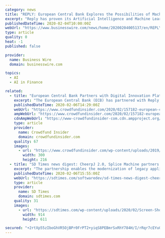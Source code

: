```yaml
---
category: news
title: "REPLY: European Central Bank Explores the Possibilities of Machine Learning With a Coding Marathon Organised by Reply"
excerpt: "Reply has proven its Artificial Intelligence and Machine Learning capabilities with numerous projects in various industries and combines this technological expertise with in-depth knowledge of the financial services industry and its regulatory environment. Coding marathons using the latest technologies are a substantial element in Reply’s ..."
publishedDateTime: 2020-02-04T10:00:00Z
webUrl: "https://www.businesswire.com/news/home/20200204005137/en/REPLY-European-Central-Bank-Explores-Possibilities-Machine"
type: article
quality: 0
heat: -1
published: false

provider:
  name: Business Wire
  domain: businesswire.com

topics:
  - AI
  - AI in Finance

related:
  - title: "European Central Bank Partners with Digital Innovation Platform Reply to Offer AI and Machine Learning Coding Marathon"
    excerpt: "The European Central Bank (ECB) has partnered with Reply, a platform focused on digital innovation, in order to offer a 48-hour coding marathon, which will focus on teaching participants how to apply the latest artificial intelligence (AI) and machine learning (ML) algorithms. The marathon is scheduled to take place during the final days of ..."
    publishedDateTime: 2020-02-06T14:29:00Z
    webUrl: "https://www.crowdfundinsider.com/2020/02/157182-european-central-bank-partners-with-digital-innovation-platform-reply-to-offer-ai-and-machine-learning-coding-marathon/"
    ampWebUrl: "https://www.crowdfundinsider.com/2020/02/157182-european-central-bank-partners-with-digital-innovation-platform-reply-to-offer-ai-and-machine-learning-coding-marathon/amp/"
    cdnAmpWebUrl: "https://www-crowdfundinsider-com.cdn.ampproject.org/c/s/www.crowdfundinsider.com/2020/02/157182-european-central-bank-partners-with-digital-innovation-platform-reply-to-offer-ai-and-machine-learning-coding-marathon/amp/"
    type: article
    provider:
      name: Crowdfund Insider
      domain: crowdfundinsider.com
    quality: 67
    images:
      - url: "https://www.crowdfundinsider.com/wp-content/uploads/2019/12/Euro-Money-Europe-20-bright-300x216.jpeg"
        width: 300
        height: 216
  - title: "SD Times news digest: CheerpJ 2.0, Splice Machine partners with Heirloom Computing on modern mainframe apps, and Aiven’s open-source cloud platform"
    excerpt: "The partnership enables the modernization of legacy applications to cloud-native targets with new data sources and injection of AI and machine learning without rewriting them. “Businesses will benefit by at least an order of magnitude, from reengineering applications by hand, to replatforming at compiler-speed to an agile Java ecosystem on ..."
    publishedDateTime: 2020-02-06T15:55:00Z
    webUrl: "https://sdtimes.com/softwaredev/sd-times-news-digest-cheerpj-2-0-splice-machine-partners-with-heirloom-computing-on-modern-mainframe-apps-and-aivens-open-source-cloud-platform/"
    type: article
    provider:
      name: SD Times
      domain: sdtimes.com
    quality: 31
    images:
      - url: "https://sdtimes.com/wp-content/uploads/2020/02/Screen-Shot-2020-02-06-at-10.51.48-AM.png"
        width: 914
        height: 611

secured: "+2rtXp55zIboGhVR5OjBPr0FrPT2+yiqS8PEBmrSxRhY784H/I/rRqr7cEYu0ozmTLnaZCoGKVLRh2g4+fQbY+LHJ/XfEJhJvkQtsXZW4YgYYlH5jGe8mUNmkuzVlxRbGpcWRxGQEZrKQtJOLLkVOtfkQehuQBIEJ1zniiTLng6YA6sDQPwogk7COy/MyM43UJRzl8b6x5GsXoMbgnt8dKtB3HEQxahLhMcU4wpecx/0x1//tpmlPzhYMTqJvKB/dQ0eO7v4Ij8CjyQ1ARkVjfH9o9r4ueAP6cgERIxMnqTVRIRh6Xatdkuwypij4cUY;OIhtr4z1LxMbNJ0Vm/wZJw=="
---
```


